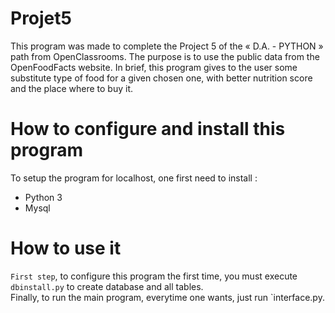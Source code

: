 # Projet5
This program was made to complete the Project 5 of the « D.A. - PYTHON » path from OpenClassrooms. The purpose is to use the public data from the OpenFoodFacts website. In brief, this program gives to the user some substitute type of food for a given chosen one, with better nutrition score and the place where to buy it.

# How to configure and install this program
To setup the program for localhost, one first need to install :
* Python 3
* Mysql

# How to use it
`First step`, to configure this program the first time, you must execute `dbinstall.py` to create database and all tables.  
Finally, to run the main program, everytime one wants, just run `interface.py.
